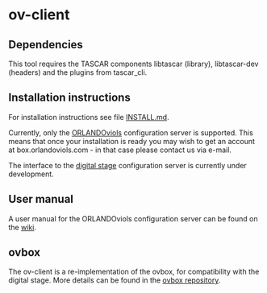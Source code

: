 # ov-client

## Dependencies

This tool requires the TASCAR components libtascar (library),
libtascar-dev (headers) and the plugins from tascar_cli.

## Installation instructions

For installation instructions see file [INSTALL.md](INSTALL.md).

Currently, only the [ORLANDOviols](http://box.orlandoviols.com/)
configuration server is supported. This means that once your
installation is ready you may wish to get an account at
box.orlandoviols.com - in that case please contact us via e-mail.

The interface to the [digital stage](https://digital-stage.org/)
configuration server is currently under development.

## User manual

A user manual for the ORLANDOviols configuration server can be found
on the [wiki](https://github.com/gisogrimm/ovbox/wiki).

## ovbox

The ov-client is a re-implementation of the ovbox, for compatibility
with the digital stage. More details can be found in the [ovbox
repository](https://github.com/gisogrimm/ovbox).
